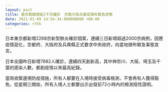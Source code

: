 ```yaml
---
layout: post
title: 東京都續增逾2千宗確診　京都大阪兵庫促頒布緊急狀態
date: 2021-01-09 14:54:34.000000000 +08:00
categories: rthk
---
```


日本東京都新增2268宗新型肺炎確診個案，連續三日新增超過2000宗病例，因應疫情惡化，京都府、大阪府及兵庫縣正式要求中央政府，向當地頒布緊急事態宣言。

日本全國昨日新增7882人確診，連續四天創新高，其中神奈川、大阪、埼玉及千葉的感染人數，都創疫情以來最高紀錄。

當局收緊邊境防疫措施，所有人都要在入境時接受病毒檢測，不會再有人獲得豁免，從星期三開始，所有入境人士都要出示出發前72小時內的檢測陰性證明。
